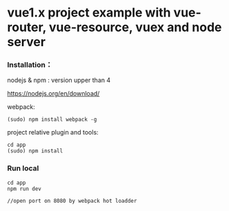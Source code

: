 # vue1.x project example with vue-router, vue-resource, vuex and node server


### Installation：

nodejs & npm : version upper than 4

https://nodejs.org/en/download/

webpack:
```
(sudo) npm install webpack -g
```

project relative plugin and tools:
```
cd app
(sudo) npm install
```

### Run local

```
cd app
npm run dev

//open port on 8080 by webpack hot loadder
```
